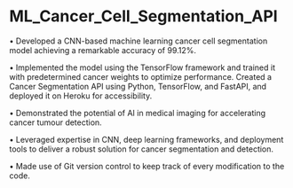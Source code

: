 # ML_Cancer_Cell_Segmentation_API


•	Developed a CNN-based machine learning cancer cell segmentation model achieving a remarkable accuracy of 99.12%.

•	Implemented the model using the TensorFlow framework and trained it with predetermined cancer weights to optimize performance. Created a Cancer Segmentation API using Python, TensorFlow, and FastAPI, and deployed it on Heroku for accessibility.

•	Demonstrated the potential of AI in medical imaging for accelerating cancer tumour detection. 

•	Leveraged expertise in CNN, deep learning frameworks, and deployment tools to deliver a robust solution for cancer segmentation and detection.	

•	Made use of Git version control to keep track of every modification to the code.
